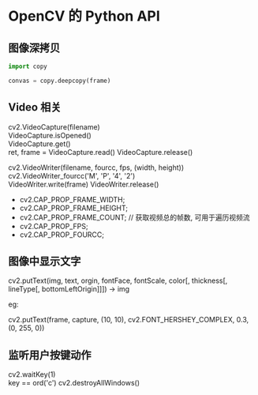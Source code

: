 # OpenCV 的 Python API  

## 图像深拷贝   

~~~python
import copy

convas = copy.deepcopy(frame)
~~~

## Video 相关  

cv2.VideoCapture(filename)    
VideoCapture.isOpened()   
VideoCapture.get()   
ret, frame = VideoCapture.read()
VideoCapture.release()

cv2.VideoWriter(filename, fourcc, fps, (width, height))
cv2.VideoWriter_fourcc('M', 'P', '4', '2')   
VideoWriter.write(frame)
VideoWriter.release()

* cv2.CAP_PROP_FRAME_WIDTH;    
* cv2.CAP_PROP_FRAME_HEIGHT;    
* cv2.CAP_PROP_FRAME_COUNT;  // 获取视频总的帧数, 可用于遍历视频流  
* cv2.CAP_PROP_FPS;    
* cv2.CAP_PROP_FOURCC;    


## 图像中显示文字   

cv2.putText(img, text, orgin, fontFace, fontScale, color[, thickness[, lineType[, bottomLeftOrigin]]]) -> img

eg:  

cv2.putText(frame, capture, (10, 10), cv2.FONT_HERSHEY_COMPLEX, 0.3, (0, 255, 0))


## 监听用户按键动作   

cv2.waitKey(1)   
key == ord('c')
cv2.destroyAllWindows()   



